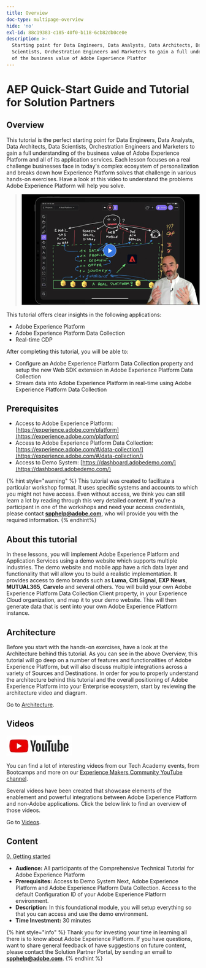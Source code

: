 ```yaml
---
title: Overview
doc-type: multipage-overview
hide: 'no'
exl-id: 88c19383-c185-40f0-b118-6cb82db0ce0e
description: >-
  Starting point for Data Engineers, Data Analysts, Data Architects, Data
  Scientists, Orchestration Engineers and Marketers to gain a full understanding
  of the business value of Adobe Experience Platfor
---
```


# AEP Quick-Start Guide and Tutorial for Solution Partners

## Overview

This tutorial is the perfect starting point for Data Engineers, Data Analysts, Data Architects, Data Scientists, Orchestration Engineers and Marketers to gain a full understanding of the business value of Adobe Experience Platform and all of its application services. Each lesson focuses on a real challenge businesses face in today's complex ecosystem of personalization and breaks down how Experience Platform solves that challenge in various hands-on exercises. Have a look at this video to understand the problems Adobe Experience Platform will help you solve.

>[![Overview Video Thumbnail](assets/images/overview-video-thumbnail.png)](https://video.tv.adobe.com/v/344237?quality=12&enable=on)

This tutorial offers clear insights in the following applications:

* Adobe Experience Platform
* Adobe Experience Platform Data Collection
* Real-time CDP

After completing this tutorial, you will be able to:

* Configure an Adobe Experience Platform Data Collection property and setup the new Web SDK extension in Adobe Experience Platform Data Collection
* Stream data into Adobe Experience Platform in real-time using Adobe Experience Platform Data Collection

## Prerequisites

* Access to Adobe Experience Platform: [https://experience.adobe.com/platform](https://experience.adobe.com/platform)
* Access to Adobe Experience Platform Data Collection: [https://experience.adobe.com/#/data-collection/](https://experience.adobe.com/#/data-collection/)
* Access to Demo System: [https://dashboard.adobedemo.com/](https://dashboard.adobedemo.com/)


{% hint style="warning" %}
This tutorial was created to facilitate a particular workshop format. It uses specific systems and accounts to which you might not have access. Even without access, we think you can still learn a lot by reading through this very detailed content. If you're a participant in one of the workshops and need your access credentials, please contact **spphelp@adobe.com**, who will provide you with the required information.
{% endhint%}

## About this tutorial

In these lessons, you will implement Adobe Experience Platform and Application Services using a demo website which supports multiple industries. The demo website and mobile app have a rich data layer and functionality that will allow you to build a realistic implementation. It provides access to demo brands such as **Luma**, **Citi Signal**, **EXP News**, **MUTUAL365**, **Carvelo** and several others. You will build your own Adobe Experience Platform Data Collection Client property, in your Experience Cloud organization, and map it to your demo website. This will then generate data that is sent into your own Adobe Experience Platform instance.

## Architecture

Before you start with the hands-on exercises, have a look at the Architecture behind this tutorial. As you can see in the above Overview, this tutorial will go deep on a number of features and functionalities of Adobe Experience Platform, but will also discuss multiple integrations across a variety of Sources and Destinations. In order for you to properly understand the architecture behind this tutorial and the overall positioning of Adobe Experience Platform into your Enterprise ecosystem, start by reviewing the architecture video and diagram.

Go to [Architecture](overview/architecture.md).

## Videos

![Videos](assets/images/yt.jpeg)

You can find a lot of interesting videos from our Tech Academy events, from Bootcamps and more on our [Experience Makers Community YouTube channel](https://www.youtube.com/channel/UCUKG2dkZ9pYuZUPebQ21jUw).

Several videos have been created that showcase elements of the enablement and powerful integrations between Adobe Experience Platform and non-Adobe applications. Click the below link to find an overview of those videos.

Go to [Videos](overview/videos.md).

## Content

[0. Getting started](getting-started.md)

* **Audience:** All participants of the Comprehensive Technical Tutorial for Adobe Experience Platform
* **Prerequisites:** Access to Demo System Next, Adobe Experience Platform and Adobe Experience Platform Data Collection. Access to the default Configuration ID of your Adobe Experience Platform environment.
* **Description:** In this foundational module, you will setup everything so that you can access and use the demo environment.
* **Time Investment:** 30 minutes


{% hint style="info" %}
Thank you for investing your time in learning all there is to know about Adobe Experience Platform. If you have questions, want to share general feedback of have suggestions on future content, please contact the Solution Partner Portal, by sending an email to **spphelp@adobe.com**.
{% endhint %}
